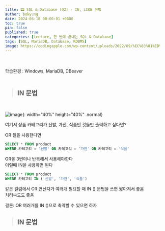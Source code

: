 ```yaml
---
title: 📟 SQL & Database (02) - IN, LIKE 문법
author: bokyung
date: 2024-06-18 00:00:01 +0800
toc: true
pin: false
published: true
categories: [Lecture, 한 번에 끝내는 SQL & Database]
tags: [SQL, MariaDB, Database, RDBMS]
image: https://codingapple.com/wp-content/uploads/2022/09/%EC%83%81%ED%92%88%EC%82%AC%EC%A7%84%EC%98%A8%EB%9D%BC%EC%9D%B8-%EB%B3%B5%EC%82%AC23.png
---
```


<br>
<br>
학습환경 : Windows, MariaDB, DBeaver
<br>
<br>

> ## IN 문법

<br>

![image](https://codingapple.com/wp-content/uploads/2022/08/%EC%BA%A1%EC%B2%9844.png){: width="40%" height="40%" .normal}

여기서 상품 카테고리가 신발, 가전, 식품인 것들만 출력하고 싶다면?<br>

OR 절을 사용한다면

```sql
SELECT * FROM product 
WHERE 카테고리 = '신발' OR 카테고리 = '가전' OR 카테고리 = '식품'
```

OR을 3번이나 반복해서 사용해야한다<br>
이럴때 IN을 사용하면 된다

```sql
SELECT * FROM product 
WHERE 카테고리 IN ('신발', '가전', '식품') 
```
같은 컬럼에서 OR 연산자가 여러개 필요할 때 IN () 문법을 쓰면 짧아져서 좋음<br>
처리속도도 좋음<br>

결론: OR 여러개를 IN ()으로 축약할 수 있으면 하자


> ## IN 문법